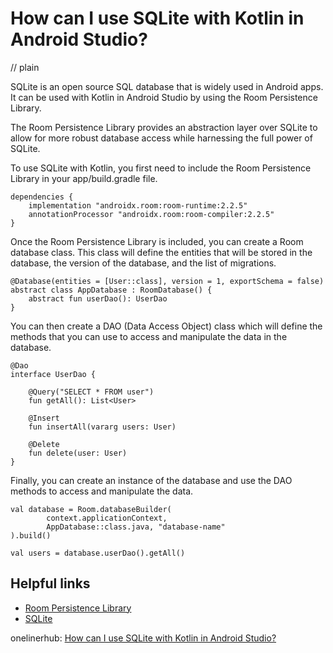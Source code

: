 # How can I use SQLite with Kotlin in Android Studio?
// plain

SQLite is an open source SQL database that is widely used in Android apps. It can be used with Kotlin in Android Studio by using the Room Persistence Library.

The Room Persistence Library provides an abstraction layer over SQLite to allow for more robust database access while harnessing the full power of SQLite.

To use SQLite with Kotlin, you first need to include the Room Persistence Library in your app/build.gradle file.

```
dependencies {
    implementation "androidx.room:room-runtime:2.2.5"
    annotationProcessor "androidx.room:room-compiler:2.2.5"
}
```

Once the Room Persistence Library is included, you can create a Room database class. This class will define the entities that will be stored in the database, the version of the database, and the list of migrations.

```
@Database(entities = [User::class], version = 1, exportSchema = false)
abstract class AppDatabase : RoomDatabase() {
    abstract fun userDao(): UserDao
}
```

You can then create a DAO (Data Access Object) class which will define the methods that you can use to access and manipulate the data in the database.

```
@Dao
interface UserDao {

    @Query("SELECT * FROM user")
    fun getAll(): List<User>

    @Insert
    fun insertAll(vararg users: User)

    @Delete
    fun delete(user: User)
}
```

Finally, you can create an instance of the database and use the DAO methods to access and manipulate the data.

```
val database = Room.databaseBuilder(
        context.applicationContext,
        AppDatabase::class.java, "database-name"
).build()

val users = database.userDao().getAll()
```

## Helpful links
- [Room Persistence Library](https://developer.android.com/topic/libraries/architecture/room)
- [SQLite](https://www.sqlite.org/index.html)

onelinerhub: [How can I use SQLite with Kotlin in Android Studio?](https://onelinerhub.com/sqlite/how-can-i-use-sqlite-with-kotlin-in-android-studio)